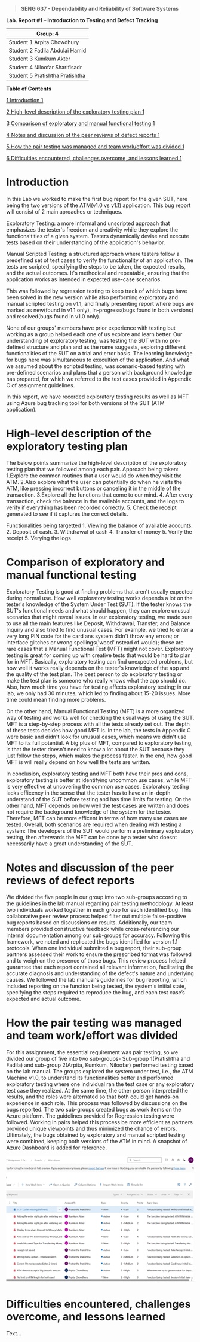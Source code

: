 >   **SENG 637 - Dependability and Reliability of Software Systems**

**Lab. Report \#1 – Introduction to Testing and Defect Tracking**

| Group: 4      |
|-----------------|
| Student 1 Arpita Chowdhury                |   
| Student 2 Fadila Abdulai Hamid             |   
| Student 3 Kumkum Akter             |   
| Student 4 Niloofar Sharifisadr              |
| Student 5 Pratishtha Pratishtha |  


**Table of Contents**

[1 Introduction	1](#_Toc439194677)

[2 High-level description of the exploratory testing plan	1](#_Toc439194678)

[3 Comparison of exploratory and manual functional testing	1](#_Toc439194679)

[4 Notes and discussion of the peer reviews of defect reports	1](#_Toc439194680)

[5 How the pair testing was managed and team work/effort was
divided	1](#_Toc439194681)

[6 Difficulties encountered, challenges overcome, and lessons
learned	1](#_Toc439194682)

# Introduction

In this Lab we worked to make the first bug report for the given SUT, here being the two versions of the ATM(v1.0 vs v1.1) application. This bug report will consist of 2 main aproaches or techniques.

Exploratory Testing: a more informal and unscripted approach that emphasizes the tester's freedom and creativity while they explore the functionaltities of a given system. Testers dynamically devise and execute tests based on their understanding of the application's behavior.

Manual Scripted Testing: a structured approach where testers follow a predefined set of test cases to verify the functionality of an application. The tests are scripted, specifying the steps to be taken, the expected results, and the actual outcomes. It's methodical and repeatable, ensuring that the application works as intended in expected use-case scenarios.

This was followed by regression testing to keep track of which bugs have been solved in the new version while also performing exploratory and manual scripted testing on v1.1, and finally presenting report where bugs are marked as new(found in v1.1 only), in-progress(bugs found in both versions) and resolved(bugs found in v1.0 only).

None of our groups' members have prior experience with testing but working as a group helped each one of us explore and learn better. Our understanding of exploratory testing, was testing the SUT with no pre-defined structure and plan and as the name suggests, exploring different functionalities of the SUT on a trial and error basis. The learning knowledge for bugs here was simultaneous to execultion of the application. And what we assumed about the scripted testing, was scenario-based testing with pre-defined scenarios and plans that a person with background knowledge has prepared, for which we referred to the test cases provided in Appendix C of assignment guidelines.

In this report, we have recorded exploratory testing results as well as MFT using Azure bug tracking tool for both versions of the SUT (ATM application).

# High-level description of the exploratory testing plan

The below points summarize the high-level description of the exploratory testing plan that we followed among each pair.
Approach being taken:
1.Explore the common routines that a user would do when they visit the ATM.
2.Also explore what the user can potentially do when he visits the ATM, like pressing incorrect buttons or canceling it in the middle of the transaction.
    3.Explore all the functions that come to our mind.
    4. After every transaction, check the balance in the available accounts, and the logs to verify if everything has been recorded correctly.
    5. Check the receipt generated to see if it captures the correct details.

Functionalities being targetted
    1. Viewing the balance of available accounts.
    2. Deposit of cash.
    3. Withdrawal of cash
    4. Transfer of money
    5. Verify the receipt
    5. Verying the logs

# Comparison of exploratory and manual functional testing

Exploratory Testing is good at finding problems that aren't usually expected during normal use. How well exploratory testing works depends a lot on the tester's knowledge of the System Under Test (SUT). If the tester knows the SUT's functional needs and what should happen, they can explore unusual scenarios that might reveal issues. In our exploratory testing, we made sure to use all the main features like Deposit, Withdrawal, Transfer, and Balance Inquiry and also tried to find unusual cases. For example, we tried to enter a very long PIN code for the card ans system didn't throw eny errors; or interface glitches or wrong spellings('wood' nstead of would); these are rare cases that a Manual Functional Test (MFT) might not cover. Exploratory testing is great for coming up with creative tests that would be hard to plan for in MFT. Basically, exploratory testing can find unexpected problems, but how well it works really depends on the tester's knowledge of the app and the quality of the test plan. The best person to do exploratory testing or make the test plan is someone who really knows what the app should do. Also, how much time you have for testing affects exploratory testing; in our lab, we only had 30 minutes, which led to finding about 15-20 issues. More time could mean finding more problems.

On the other hand, Manual Functional Testing (MFT) is a more organized way of testing and works well for checking the usual ways of using the SUT. MFT is a step-by-step process with all the tests already set out. The depth of these tests decides how good MFT is. In the lab, the tests in Appendix C were basic and didn't look for unusual cases, which means we didn't use MFT to its full potential. A big plus of MFT, compared to exploratory testing, is that the tester doesn't need to know a lot about the SUT because they just follow the steps, which makes the process faster. In the end, how good MFT is will really depend on how well the tests are written.

In conclusion, exploratory testing and MFT both have their pros and cons, exploratory testing is better at identifying uncommon use cases, while MFT is very effective at uncovering the common use cases. Exploratory testing lacks efficency in the sense that the tester has to have an in-depth understand of the SUT before testing and has time limits for testing. On the other hand, MFT depends on how well the test cases are written and does not require the background knowledge of the system for the tester. Therefore, MFT can be more efficent in terms of how many use cases are tested. Overall, both scenarios are required when dealing with testing a system: The developers of the SUT would perform a preliminary exploratory testing, then afterwards the MFT can be done by a tester who doesnt necessarily have a great understanding of the SUT.

# Notes and discussion of the peer reviews of defect reports

We divided the five people in our group into two sub-groups according to the guidelines in the lab manual regarding pair testing methodology. At least two individuals worked together in each group for each identified bug. This collaborative peer review process helped filter out multiple false-positive bug reports based on discussions on results. Additionally, our team members provided constructive feedback while cross-referencing our internal documentation among our sub-groups for accuracy.
Following this framework, we noted and replicated the bugs identified for version 1.1 protocols. When one individual submitted a bug report, their sub-group partners assessed their work to ensure the prescribed format was followed and to weigh on the presence of those bugs. This review process helped guarantee that each report contained all relevant information, facilitating the accurate diagnosis and understanding of the defect's nature and underlying causes.
We followed the lab manual's guidelines for bug reporting, which included reporting on the function being tested, the system's initial state, specifying the steps required to reproduce the bug, and each test case’s expected and actual outcome.


# How the pair testing was managed and team work/effort was divided 

For this assignment, the essential requirement was pair testing, so we divided our group of five into two sub-groups- Sub-group 1(Pratishtha and Fadila) and sub-group 2(Arpita, Kumkum, Niloofar) performed testing based on the lab manual. The groups explored the system under test, i.e., the ATM Machine v1.0, to understand its functionalities better and performed exploratory testing where one individual ran the test case or any exploratory test case they realized. At the same time, the other person interpreted the results, and the roles were alternated so that both could get hands-on experience in each role. This process was followed by discussions on the bugs reported. The two sub-groups created bugs as work items on the Azure platform. The guidelines provided for Regression testing were followed. Working in pairs helped this process be more efficient as partners provided unique viewpoints and thus minimized the chance of errors. Ultimately, the bugs obtained by exploratory and manual scripted testing were combined, keeping both versions of the ATM in mind. A snapshot of Azure Dashboard is added for reference.

![Snapshot of Azure bug tracking tool](media/snapshot_of_azure)


# Difficulties encountered, challenges overcome, and lessons learned

Text…
